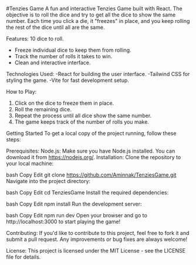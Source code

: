 #Tenzies Game
A fun and interactive Tenzies Game built with React. The objective is to roll the dice and try to get all the dice to show the same number. Each time you click a die, it "freezes" in place, and you keep rolling the rest of the dice until all are the same.

Features:
10 dice to roll.
- Freeze individual dice to keep them from rolling.
- Track the number of rolls it takes to win.
- Clean and interactive interface.

Technologies Used:
-React for building the user interface.
-Tailwind CSS for styling the game.
-Vite for fast development setup.

How to Play:
1. Click on the dice to freeze them in place.
2. Roll the remaining dice.
3. Repeat the process until all dice show the same number.
4. The game keeps track of the number of rolls you make.


Getting Started
To get a local copy of the project running, follow these steps:

Prerequisites:
Node.js: Make sure you have Node.js installed. You can download it from https://nodejs.org/.
Installation:
Clone the repository to your local machine:

bash
Copy
Edit
git clone https://github.com/Aminnak/TenziesGame.git
Navigate into the project directory:

bash
Copy
Edit
cd TenziesGame
Install the required dependencies:

bash
Copy
Edit
npm install
Run the development server:

bash
Copy
Edit
npm run dev
Open your browser and go to http://localhost:3000 to start playing the game!

Contributing:
If you'd like to contribute to this project, feel free to fork it and submit a pull request. Any improvements or bug fixes are always welcome!

License:
This project is licensed under the MIT License - see the LICENSE file for details.
